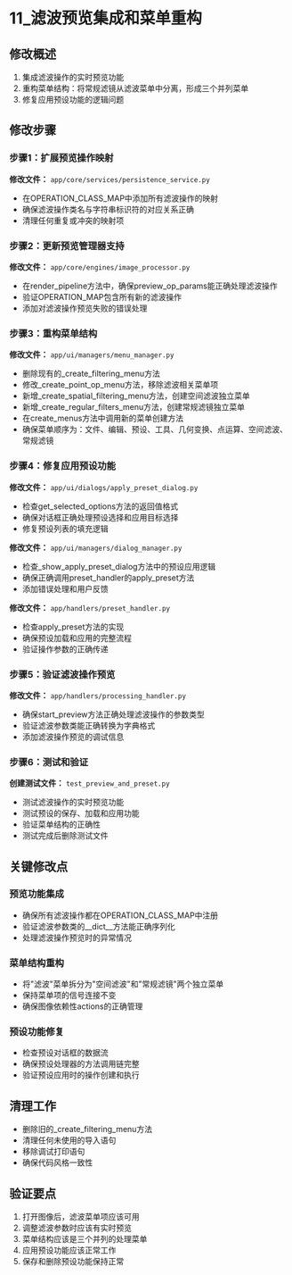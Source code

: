 # 11_滤波预览集成和菜单重构

## 修改概述

1. 集成滤波操作的实时预览功能
2. 重构菜单结构：将常规滤镜从滤波菜单中分离，形成三个并列菜单
3. 修复应用预设功能的逻辑问题

## 修改步骤

### 步骤1：扩展预览操作映射

**修改文件：** `app/core/services/persistence_service.py`
- 在OPERATION_CLASS_MAP中添加所有滤波操作的映射
- 确保滤波操作类名与字符串标识符的对应关系正确
- 清理任何重复或冲突的映射项

### 步骤2：更新预览管理器支持

**修改文件：** `app/core/engines/image_processor.py`
- 在render_pipeline方法中，确保preview_op_params能正确处理滤波操作
- 验证OPERATION_MAP包含所有新的滤波操作
- 添加对滤波操作预览失败的错误处理

### 步骤3：重构菜单结构

**修改文件：** `app/ui/managers/menu_manager.py`
- 删除现有的_create_filtering_menu方法
- 修改_create_point_op_menu方法，移除滤波相关菜单项
- 新增_create_spatial_filtering_menu方法，创建空间滤波独立菜单
- 新增_create_regular_filters_menu方法，创建常规滤镜独立菜单
- 在create_menus方法中调用新的菜单创建方法
- 确保菜单顺序为：文件、编辑、预设、工具、几何变换、点运算、空间滤波、常规滤镜

### 步骤4：修复应用预设功能

**修改文件：** `app/ui/dialogs/apply_preset_dialog.py`
- 检查get_selected_options方法的返回值格式
- 确保对话框正确处理预设选择和应用目标选择
- 修复预设列表的填充逻辑

**修改文件：** `app/ui/managers/dialog_manager.py`
- 检查_show_apply_preset_dialog方法中的预设应用逻辑
- 确保正确调用preset_handler的apply_preset方法
- 添加错误处理和用户反馈

**修改文件：** `app/handlers/preset_handler.py`
- 检查apply_preset方法的实现
- 确保预设加载和应用的完整流程
- 验证操作参数的正确传递

### 步骤5：验证滤波操作预览

**修改文件：** `app/handlers/processing_handler.py`
- 确保start_preview方法正确处理滤波操作的参数类型
- 验证滤波参数类能正确转换为字典格式
- 添加滤波操作预览的调试信息

### 步骤6：测试和验证

**创建测试文件：** `test_preview_and_preset.py`
- 测试滤波操作的实时预览功能
- 测试预设的保存、加载和应用功能
- 验证菜单结构的正确性
- 测试完成后删除测试文件

## 关键修改点

### 预览功能集成
- 确保所有滤波操作都在OPERATION_CLASS_MAP中注册
- 验证滤波参数类的__dict__方法能正确序列化
- 处理滤波操作预览时的异常情况

### 菜单结构重构
- 将"滤波"菜单拆分为"空间滤波"和"常规滤镜"两个独立菜单
- 保持菜单项的信号连接不变
- 确保图像依赖性actions的正确管理

### 预设功能修复
- 检查预设对话框的数据流
- 确保预设处理器的方法调用链完整
- 验证预设应用时的操作创建和执行

## 清理工作

- 删除旧的_create_filtering_menu方法
- 清理任何未使用的导入语句
- 移除调试打印语句
- 确保代码风格一致性

## 验证要点

1. 打开图像后，滤波菜单项应该可用
2. 调整滤波参数时应该有实时预览
3. 菜单结构应该是三个并列的处理菜单
4. 应用预设功能应该正常工作
5. 保存和删除预设功能保持正常